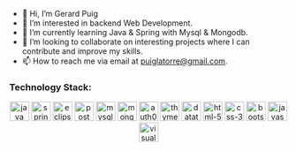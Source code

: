 - 👋 Hi, I’m Gerard Puig
- 👀 I’m interested in backend Web Development.
- 🌱 I’m currently learning Java & Spring with Mysql & Mongodb.
- 💞️ I’m looking to collaborate on interesting projects where I can contribute and improve my skills.
- 📫 How to reach me via email at puiglatorre@gmail.com.


### Technology Stack:
<p align="center">
  <img src="https://github.com/GerardPuigl/TechnologyStackIcons/blob/main/Logos/java.svg" alt="java" title="java" height="35px"/>
  <img src="https://github.com/GerardPuigl/TechnologyStackIcons/blob/main/Logos/spring-long.svg" alt="spring" title="spring" height="35px"/>
  <img src="https://github.com/GerardPuigl/TechnologyStackIcons/blob/main/Logos/eclipse.svg" alt="eclipse" title="eclipse" height="35px"/> 
  <img src="https://github.com/GerardPuigl/TechnologyStackIcons/blob/main/Logos/postman.svg" alt="postman" title="postman" height="35px"/>
  <img src="https://github.com/GerardPuigl/TechnologyStackIcons/blob/main/Logos/mysql.svg" alt="mysql" title="mysql" height="35px"/>
  <img src="https://github.com/GerardPuigl/TechnologyStackIcons/blob/main/Logos/mongodb.svg" alt="mongodb" title="mongodb" height="35px"/>
  <img src="https://github.com/GerardPuigl/TechnologyStackIcons/blob/main/Logos/auth0.svg" alt="auth0" title="auth0" height="35px"/>
  <img src="https://github.com/GerardPuigl/TechnologyStackIcons/blob/main/Logos/thymeleaf.png" alt="thymeleaf" title="thymeleaf" height="35px"/>
  <img src="https://github.com/GerardPuigl/TechnologyStackIcons/blob/main/Logos/datatables.png" alt="datatables" title="datatables" height="35px"/>
  <img src="https://github.com/GerardPuigl/TechnologyStackIcons/blob/main/Logos/html-5.svg" alt="html-5" title="html-5" height="35px"/>
  <img src="https://github.com/GerardPuigl/TechnologyStackIcons/blob/main/Logos/css-3.svg" alt="css-3" title="css-3" height="35px"/>
  <img src="https://github.com/GerardPuigl/TechnologyStackIcons/blob/main/Logos/bootstrap.svg" alt="bootstrap" title="bootstrap" height="35px"/>
  <img src="https://github.com/GerardPuigl/TechnologyStackIcons/blob/main/Logos/javascript.svg" alt="javascript" title="javascript" height="35px"/>
  <img src="https://github.com/GerardPuigl/TechnologyStackIcons/blob/main/Logos/visual-studio-code.svg" alt="visual-studio-code" title="visual-studio-code" height="35px"/>

 
</p>
